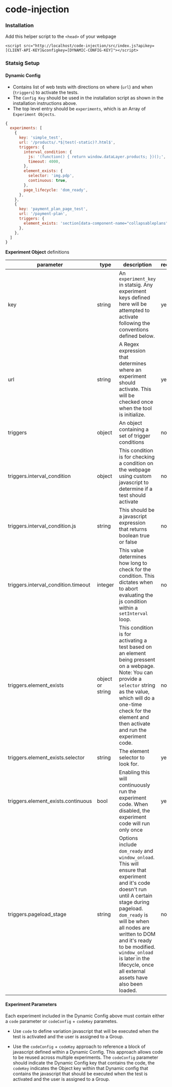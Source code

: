 # code-injection

### Installation
Add this helper script to the `<head>` of your webpage
```
<script src="http://localhost/code-injection/src/index.js?apikey=[CLIENT-API-KEY]&configkey=[DYNAMIC-CONFIG-KEY]"></script>
```

### Statsig Setup

#### Dynamic Config
* Contains list of web tests with directions on where (`url`) and when (`triggers`) to activate the tests. 
* The `Config Key` should be used in the installation script as shown in the installation instructions above. 
* The top level entry should be `experiments`, which is an Array of `Experiment Objects`. 

```js
{
  experiments: [
    {
      key: 'simple_test',
      url: '/products/.*$|test(-static)?.html$',
      triggers: {
        interval_condition: {
          js: '(function() { return window.dataLayer.products; })();',
          timeout: 4000,
        },
        element_exists: {
          selector: 'img.pdp',
          continuous: true,
        },
        page_lifecycle: 'dom_ready',
      },
    },
    {
      key: 'payment_plan_page_test',
      url: '/payment-plan',
      triggers: {
        element_exists: 'section[data-component-name="collapsableplans"]',
      },
    },
  ]
}
```

**Experiment Object** definitions

| parameter | type | description         | required |
|-----------|--------|----------------------|----------|
| key       | string | An `experiment_key` in statsig. Any experiment keys defined here will be attempted to activate following the conventions defined below. | yes      |
| url       | string | A Regex expression that determines where an experiment should activate. This will be checked once when the tool is initialize. | yes      |
| triggers  | object | An object containing a set of trigger conditions | no   |
| triggers.interval_condition  | object | This condition is for checking a condition on the webpage using custom javascript to determine if a test should activate | no   |
| triggers.interval_condition.js  | string | This should be a javascript expression that returns boolean true or false | no   |
| triggers.interval_condition.timeout  | integer | This value determines how long to check for the condition. This dictates when to abort evaluating the js condition within a `setInterval` loop. | no   |
| triggers.element_exists  | object or string | This condition is for activating a test based on an element being pressent on a webpage. Note: You can provide a `selector` string as the value, which will do a one-time check for the element and then activate and run the experiment code. | no   |
| triggers.element_exists.selector  | string | The element selector to look for. | yes   |
| triggers.element_exists.continuous  | bool | Enabling this will continuously run the experiment code. When disabled, the experiment code will run only once | yes   |
| triggers.pageload_stage  | string | Options include `dom_ready` and `window_onload`. This will ensure that experiment and it's code doesn't run until A certain stage during pageload. `dom_ready` is will be when all nodes are written to DOM and it's ready to be modified. `window_onload` is later in the lifecycle, once all external assets have also been loaded.  | no   |

#### Experiment Parameters
Each experiment included in the Dynamic Config above must contain either a `code` parameter or `codeConfig` + `codeKey` parametes. 

- Use `code` to define variation javascript that will be executed when the test is activated and the user is assigned to a Group.

- Use the `codeConfig` + `codeKey` approach to reference a block of javascript defined within a Dynamic Config. This approach allows code to be reused across multiple experiments. The `codeConfig` parameter should indicate the Dynamic Config key that contains the code, the `codeKey` indicates the Object key within that Dynamic config that contains the javascript that should be executed when the test is activated and the user is assigned to a Group.
